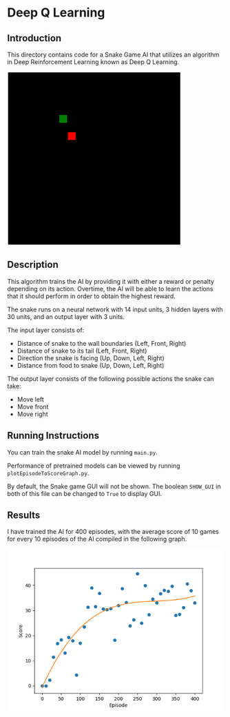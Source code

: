 # Deep Q Learning

## Introduction

This directory contains code for a Snake Game AI that utilizes an algorithm in Deep Reinforcement Learning known as Deep Q Learning. 

![Snake Gameplay](image/episode_380_62.gif)

## Description
This algorithm trains the AI by providing it with either a reward or penalty depending on its action. Overtime, the AI will be able to learn the actions that it should perform in order to obtain the highest reward.

The snake runs on a neural network with 14 input units, 3 hidden layers with 30 units, and an output layer with 3 units.

The input layer consists of:
* Distance of snake to the wall boundaries (Left, Front, Right)
* Distance of snake to its tail (Left, Front, Right)
* Direction the snake is facing (Up, Down, Left, Right)
* Distance from food to snake (Up, Down, Left, Right)

The output layer consists of the following possible actions the snake can take:
* Move left
* Move front
* Move right
  
## Running Instructions
You can train the snake AI model by running `main.py`.

Performance of pretrained models can be viewed by running `plotEpisodeToScoreGraph.py`.

By default, the Snake game GUI will not be shown. The boolean `SHOW_GUI` in both of this file can be changed to `True` to display GUI.

## Results
I have trained the AI for 400 episodes,  with the average score of 10 games for every 10 episodes of the AI compiled in the following graph. 

![Graph of performance](image/Figure_1.png)



